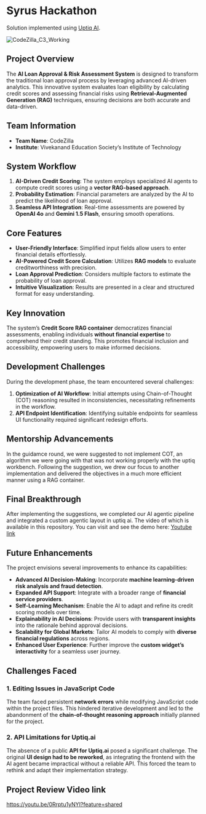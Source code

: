 # Syrus Hackathon

Solution implemented using [Uptiq AI](uptiq.ai).

![CodeZilla_C3_Working](https://github.com/user-attachments/assets/1479385d-e1e9-4577-9a28-08f9509b43c0)

## Project Overview

The **AI Loan Approval & Risk Assessment System** is designed to transform the traditional loan approval process by leveraging advanced AI-driven analytics. This innovative system evaluates loan eligibility by calculating credit scores and assessing financial risks using **Retrieval-Augmented Generation (RAG)** techniques, ensuring decisions are both accurate and data-driven.

## Team Information

- **Team Name**: CodeZilla
- **Institute**: Vivekanand Education Society’s Institute of Technology

## System Workflow

1. **AI-Driven Credit Scoring**: The system employs specialized AI agents to compute credit scores using a **vector RAG-based approach**.
2. **Probability Estimation**: Financial parameters are analyzed by the AI to predict the likelihood of loan approval.
3. **Seamless API Integration**: Real-time assessments are powered by **OpenAI 4o** and **Gemini 1.5 Flash**, ensuring smooth operations.

## Core Features

- **User-Friendly Interface**: Simplified input fields allow users to enter financial details effortlessly.
- **AI-Powered Credit Score Calculation**: Utilizes **RAG models** to evaluate creditworthiness with precision.
- **Loan Approval Prediction**: Considers multiple factors to estimate the probability of loan approval.
- **Intuitive Visualization**: Results are presented in a clear and structured format for easy understanding.

## Key Innovation

The system’s **Credit Score RAG container** democratizes financial assessments, enabling individuals **without financial expertise** to comprehend their credit standing. This promotes financial inclusion and accessibility, empowering users to make informed decisions.

## Development Challenges

During the development phase, the team encountered several challenges:

1. **Optimization of AI Workflow**: Initial attempts using Chain-of-Thought (COT) reasoning resulted in inconsistencies, necessitating refinements in the workflow.
2. **API Endpoint Identification**: Identifying suitable endpoints for seamless UI functionality required significant redesign efforts.

## Mentorship Advancements

In the guidamce round, we were suggested to not implement COT, an algorithm we were going with that was not working properly with the uptiq workbench. Following the suggestion, we drew our focus to another implementation and delivered the objectives in a much more efficient manner using a RAG container.

## Final Breakthrough

After implementing the suggestions, we completed our AI agentic pipeline and integrated a custom agentic layout in uptiq ai. The video of which is available in this repository.
You can visit and see the demo here: [Youtube link](https://tinyurl.com/mr3dkvdx)

## Future Enhancements

The project envisions several improvements to enhance its capabilities:

- **Advanced AI Decision-Making**: Incorporate **machine learning-driven risk analysis and fraud detection**.
- **Expanded API Support**: Integrate with a broader range of **financial service providers**.
- **Self-Learning Mechanism**: Enable the AI to adapt and refine its credit scoring models over time.
- **Explainability in AI Decisions**: Provide users with **transparent insights** into the rationale behind approval decisions.
- **Scalability for Global Markets**: Tailor AI models to comply with **diverse financial regulations** across regions.
- **Enhanced User Experience**: Further improve the **custom widget’s interactivity** for a seamless user journey.

## Challenges Faced

### 1. Editing Issues in JavaScript Code

The team faced persistent **network errors** while modifying JavaScript code within the project files. This hindered iterative development and led to the abandonment of the **chain-of-thought reasoning approach** initially planned for the project.

### 2. API Limitations for Uptiq.ai

The absence of a public **API for Uptiq.ai** posed a significant challenge. The original **UI design had to be reworked**, as integrating the frontend with the AI agent became impractical without a reliable API. This forced the team to rethink and adapt their implementation strategy.

## Project Review Video link

https://youtu.be/0Rrptu1yNYI?feature=shared
